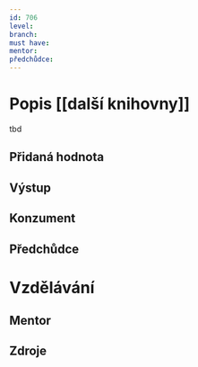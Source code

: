 ```yaml
---
id: 706
level: 
branch: 
must have: 
mentor: 
předchůdce: 
---
```



# Popis [[další knihovny]]
tbd

## Přidaná hodnota


## Výstup


## Konzument


## Předchůdce


# Vzdělávání


## Mentor


## Zdroje